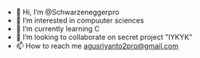 - 👋 Hi, I’m @Schwarzeneggerpro
- 👀 I’m interested in compuuter sciences
- 🌱 I’m currently learning C 
- 💞️ I’m looking to collaborate on secret project "IYKYK"
- 📫 How to reach me agusriyanto2pro@gmail.com

<!---
Schwarzeneggerpro/Schwarzeneggerpro is a ✨ special ✨ repository because its `README.md` (this file) appears on your GitHub profile.
You can click the Preview link to take a look at your changes.
--->
